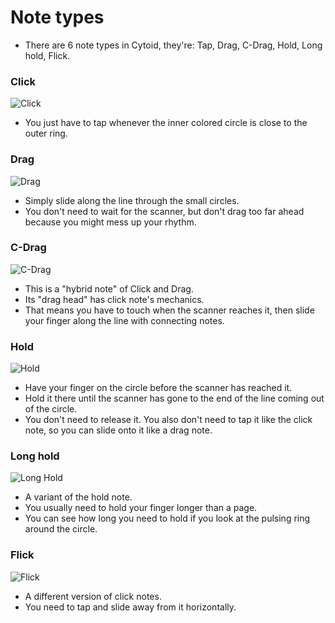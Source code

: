 # Note types

- There are 6 note types in Cytoid, they're: Tap, Drag, C-Drag, Hold, Long hold, Flick.

### Click

![Click](/_source_general.md/click.gif ":class=side-img")

- You just have to tap whenever the inner colored circle is close to the outer ring.


### Drag

![Drag](/_source_general.md/drag.gif ":class=side-img")

- Simply slide along the line through the small circles.
- You don't need to wait for the scanner, but don't drag too far ahead because you might mess up your rhythm.


### C-Drag

![C-Drag](/_source_general.md/c-drag.gif ":class=side-img")

- This is a "hybrid note" of Click and Drag.
- Its "drag head" has click note's mechanics. 
- That means you have to touch when the scanner reaches it, then slide your finger along the line with connecting notes.

### Hold

![Hold](/_source_general.md/hold.gif ":class=side-img")

- Have your finger on the circle before the scanner has reached it.
- Hold it there until the scanner has gone to the end of the line coming out of the circle.
- You don't need to release it. You also don't need to tap it like the click note, so you can slide onto it like a drag note.

### Long hold

![Long Hold](/_source_general.md/long_hold.gif ":class=side-img")

- A variant of the hold note.
- You usually need to hold your finger longer than a page.
- You can see how long you need to hold if you look at the pulsing ring around the circle.

### Flick

![Flick](/_source_general.md/flick.gif ":class=side-img")

- A different version of click notes.
- You need to tap and slide away from it horizontally.
